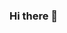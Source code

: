 ### Hi there 👋

<!--
**artofthepossible/artofthepossible** is a ✨ _special_ ✨ repository because its `README.md` (this file) appears on your GitHub profile.

Here are some ideas to get you started:

- 🔭 I’m currently working on ...Terraform
- 🌱 I’m currently learning ...This That and The Other
- 👯 I’m looking to collaborate on ...
- 🤔 I’m looking for help with ...Azure
- 💬 Ask me about ...Google Cloud, AWS, Banking, SRE
- 📫 How to reach me: ...abishaie@gmail.com
- 😄 Pronouns: ...She/Her
- ⚡ Fun fact: ...
-->
